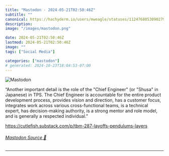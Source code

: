 ```yaml
---
title: "Mastodon - 2024-05-21T02:50:46Z"
subtitle: ""
canonical: https://hachyderm.io/users/mweagle/statuses/112476805309027930
description:
image: "/images/mastodon.png"

date: 2024-05-21T02:50:46Z
lastmod: 2024-05-21T02:50:46Z
image: ""
tags: ["Social Media"]

categories: ["mastodon"]
# generated: 2024-10-23T18:04:53-07:00
---
```

![Mastodon](/images/mastodon.png)

<p>“Another important detail is the role of the &quot;Chief Engineer&quot; (or &quot;Shusa&quot; in Japanese) in TPS. The Chief Engineer is accountable for the entire product development process, provides vision and direction, has a customer focus, integrates work across various cross-functional teams, is a technical expert, has decision-making authority, is a strong mentor and role model, and is generally a respected individual.”</p><p><a href="https://cutlefish.substack.com/p/tbm-287-layoffs-pendulums-layers" target="_blank" rel="nofollow noopener noreferrer" translate="no"><span class="invisible">https://</span><span class="ellipsis">cutlefish.substack.com/p/tbm-2</span><span class="invisible">87-layoffs-pendulums-layers</span></a></p>


###### [Mastodon Source 🐘](https://hachyderm.io/@mweagle/112476805309027930)

___
